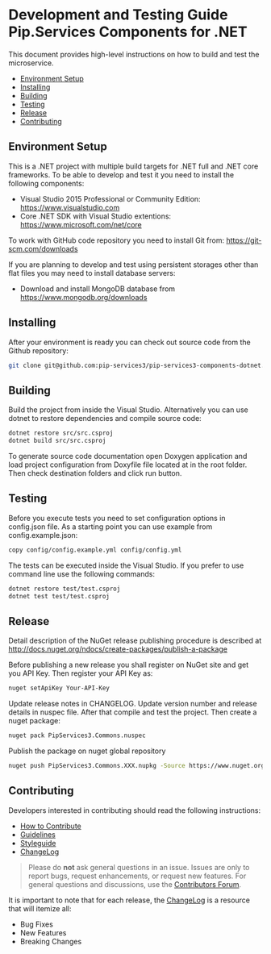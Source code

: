 # Development and Testing Guide <br/> Pip.Services Components for .NET

This document provides high-level instructions on how to build and test the microservice.

* [Environment Setup](#setup)
* [Installing](#install)
* [Building](#build)
* [Testing](#test)
* [Release](#release)
* [Contributing](#contrib) 

## <a name="setup"></a> Environment Setup

This is a .NET project with multiple build targets for .NET full and .NET core frameworks. 
To be able to develop and test it you need to install the following components:
- Visual Studio 2015 Professional or Community Edition: https://www.visualstudio.com 
- Core .NET SDK with Visual Studio extentions: https://www.microsoft.com/net/core 

To work with GitHub code repository you need to install Git from: https://git-scm.com/downloads

If you are planning to develop and test using persistent storages other than flat files
you may need to install database servers:
- Download and install MongoDB database from https://www.mongodb.org/downloads

## <a name="install"></a> Installing

After your environment is ready you can check out source code from the Github repository:
```bash
git clone git@github.com:pip-services3/pip-services3-components-dotnet.git
```

## <a name="build"></a> Building

Build the project from inside the Visual Studio. Alternatively you can use dotnet to restore dependencies and compile source code:

```bash
dotnet restore src/src.csproj
dotnet build src/src.csproj
```

To generate source code documentation open Doxygen application and load project configuration from Doxyfile file located at in the root folder. Then check destination folders and click run button.

## <a name="test"></a> Testing

Before you execute tests you need to set configuration options in config.json file.
As a starting point you can use example from config.example.json:

```bash
copy config/config.example.yml config/config.yml
``` 

The tests can be executed inside the Visual Studio. If you prefer to use command line use the following commands:

```bash
dotnet restore test/test.csproj
dotnet test test/test.csproj
```

## <a name="release"></a> Release

Detail description of the NuGet release publishing procedure 
is described at http://docs.nuget.org/ndocs/create-packages/publish-a-package

Before publishing a new release you shall register on NuGet site and get you API Key.
Then register your API Key as:

```bash
nuget setApiKey Your-API-Key
```

Update release notes in CHANGELOG. Update version number and release details in nuspec file.
After that compile and test the project. Then create a nuget package:

```bash
nuget pack PipServices3.Commons.nuspec
```

Publish the package on nuget global repository

```bash
nuget push PipServices3.Commons.XXX.nupkg -Source https://www.nuget.org/api/v2/package
```

## <a name="contrib"></a> Contributing

Developers interested in contributing should read the following instructions:

- [How to Contribute](http://www.pipservices.org/contribute/)
- [Guidelines](http://www.pipservices.org/contribute/guidelines)
- [Styleguide](http://www.pipservices.org/contribute/styleguide)
- [ChangeLog](../CHANGELOG.md)

> Please do **not** ask general questions in an issue. Issues are only to report bugs, request
  enhancements, or request new features. For general questions and discussions, use the
  [Contributors Forum](http://www.pipservices.org/forums/forum/contributors/).

It is important to note that for each release, the [ChangeLog](../CHANGELOG.md) is a resource that will
itemize all:

- Bug Fixes
- New Features
- Breaking Changes